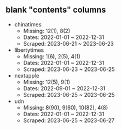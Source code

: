 ## blank "contents" columns ##
- chinatimes 
    - Missing: 12(1), 8(2) 
    - Dates: 2022-01-01 ~ 2022-12-31
    - Scraped: 2023-06-21 ~ 2023-06-23
- libertytimes 
    - Missing: 1(6), 2(5), 4(1) 
    - Dates: 2022-01-01 ~ 2022-12-31
    - Scraped: 2023-06-23 ~ 2023-06-25
- nextapple 
    - Missing: 12(5), 9(1) 
    - Dates: 2022-09-01 ~ 2022-12-31
    - Scraped: 2023-06-25 ~ 2023-06-25
- udn 
    - Missing: 8(90), 9(60), 10(82), 4(8) 
    - Dates: 2022-01-01 ~ 2022-12-31
    - Scraped: 2023-06-25 ~ 2023-06-27

